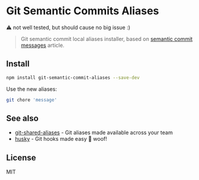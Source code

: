 # Git Semantic Commits Aliases

:warning: not well tested, but should cause no big issue :)

> Git semantic commit local aliases installer, based on [semantic commit messages](https://seesparkbox.com/foundry/semantic_commit_messages) article.

## Install

```sh
npm install git-semantic-commit-aliases --save-dev
```

Use the new aliases:

```sh
git chore 'message'
```

## See also

- [git-shared-aliases](https://github.com/lucasconstantino/git-shared-aliases) - Git aliases made available across your team
- [husky](https://github.com/typicode/husky) - Git hooks made easy 🐶 woof!

## License

MIT
